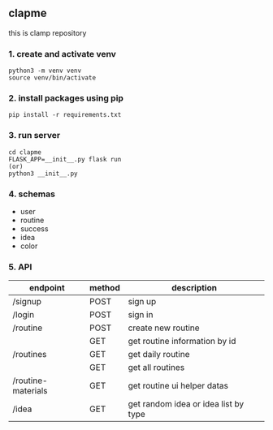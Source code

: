 ## clapme
this is clamp repository

### 1. create and activate venv

```shell
python3 -m venv venv
source venv/bin/activate
```

### 2. install packages using pip

```shell
pip install -r requirements.txt
```

### 3. run server

```shell
cd clapme
FLASK_APP=__init__.py flask run
(or)
python3 __init__.py
```

### 4. schemas

- user
- routine
- success
- idea
- color


### 5. API

|endpoint           |method|description                          |
|-------------------|------|-------------------------------------|
|/signup            |POST  |sign up                              |
|/login             |POST  |sign in                              |
|/routine           |POST  |create new routine                   |
|                   |GET   |get routine information by id        |
|/routines          |GET   |get daily routine                    |
|                   |GET   |get all routines                     |
|/routine-materials |GET   |get routine ui helper datas          |
|/idea              |GET   |get random idea or idea list by type |


